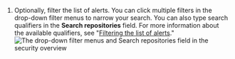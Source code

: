 1. Optionally, filter the list of alerts. You can click multiple filters in the drop-down filter menus to narrow your search. You can also type search qualifiers in the **Search repositories** field. For more information about the available qualifiers, see "[Filtering the list of alerts](#filtering-the-list-of-alerts)."
   ![The drop-down filter menus and Search repositories field in the security overview](/assets/images/help/organizations/security-overview-filter-alerts.png)
